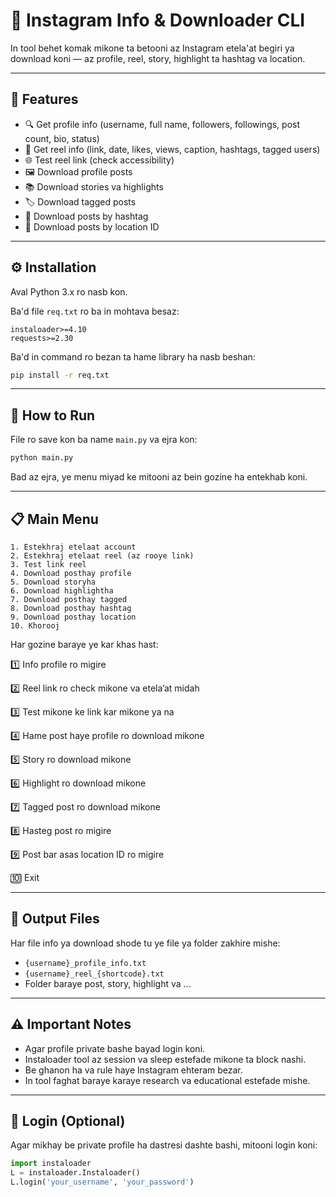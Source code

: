 # 📸 Instagram Info & Downloader CLI 

In tool behet komak mikone ta betooni az Instagram etela'at begiri ya download koni — az profile, reel, story, highlight ta hashtag va location.

---

## 🚀 Features

* 🔍 Get profile info (username, full name, followers, followings, post count, bio, status)
* 🎥 Get reel info (link, date, likes, views, caption, hashtags, tagged users)
* 🌐 Test reel link (check accessibility)
* 🖼 Download profile posts
* 📚 Download stories va highlights
* 🏷 Download tagged posts
* 🔖 Download posts by hashtag
* 📍 Download posts by location ID

---

## ⚙️ Installation

Aval Python 3.x ro nasb kon.

Ba'd file `req.txt` ro ba in mohtava besaz:

```
instaloader>=4.10
requests>=2.30
```

Ba'd in command ro bezan ta hame library ha nasb beshan:

```bash
pip install -r req.txt
```

---

## 🧭 How to Run

File ro save kon ba name `main.py` va ejra kon:

```bash
python main.py
```

Bad az ejra, ye menu miyad ke mitooni az bein gozine ha entekhab koni.

---

## 📋 Main Menu

```
1. Estekhraj etelaat account
2. Estekhraj etelaat reel (az rooye link)
3. Test link reel
4. Download posthay profile
5. Download storyha
6. Download highlightha
7. Download posthay tagged
8. Download posthay hashtag
9. Download posthay location
10. Khorooj
```

Har gozine baraye ye kar khas hast:

1️⃣ Info profile ro migire

2️⃣ Reel link ro check mikone va etela’at midah

3️⃣ Test mikone ke link kar mikone ya na

4️⃣ Hame post haye profile ro download mikone

5️⃣ Story ro download mikone

6️⃣ Highlight ro download mikone

7️⃣ Tagged post ro download mikone

8️⃣ Hasteg post ro migire

9️⃣ Post bar asas location ID ro migire

🔟 Exit

---

## 💾 Output Files

Har file info ya download shode tu ye file ya folder zakhire mishe:

* `{username}_profile_info.txt`
* `{username}_reel_{shortcode}.txt`
* Folder baraye post, story, highlight va ...

---

## ⚠️ Important Notes

* Agar profile private bashe bayad login koni.
* Instaloader tool az session va sleep estefade mikone ta block nashi.
* Be ghanon ha va rule haye Instagram ehteram bezar.
* In tool faghat baraye karaye research va educational estefade mishe.

---

## 🔑 Login (Optional)

Agar mikhay be private profile ha dastresi dashte bashi, mitooni login koni:

```python
import instaloader
L = instaloader.Instaloader()
L.login('your_username', 'your_password')
```


